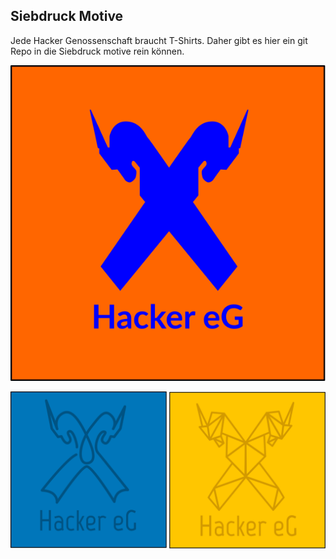  Siebdruck Motive
----------------------

Jede Hacker Genossenschaft braucht T-Shirts. Daher gibt es hier ein git Repo in die Siebdruck motive rein können.

![HACKER EG](logo-mit-schrift-auf-orange.svg "Hacker eG Logo")

![HACKER EG CCCamp](logo-mit-schrift-cccamp19-edition.svg "Hacker eG CCCamp19 Logo")
